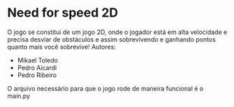 # Need for speed 2D
O jogo se constitui de um jogo 2D, onde o jogador está em alta velocidade e precisa desviar de obstáculos e assim sobrevivendo e ganhando pontos quanto mais você sobrevive!
Autores:
- Mikael Toledo
- Pedro Aicardi
- Pedro Ribeiro

O arquivo necessário para que o jogo rode de maneira funcional é o main.py